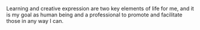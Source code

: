 Learning and creative expression are two key elements of life for me, and it is
my goal as human being and a professional to promote and facilitate those in any
way I can.
